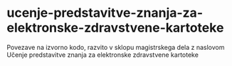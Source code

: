 # ucenje-predstavitve-znanja-za-elektronske-zdravstvene-kartoteke
Povezave na izvorno kodo, razvito v sklopu magistrskega dela z naslovom Učenje predstavitve znanja za elektronske zdravstvene kartoteke
